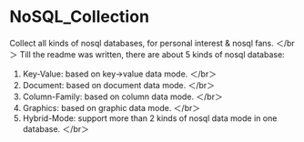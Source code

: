 # NoSQL_Collection

Collect all kinds of nosql databases, for personal interest &amp; nosql fans.  ＜/br＞
Till the readme was written, there are about 5 kinds of nosql database:  
1. Key-Value: based on key->value data mode.  ＜/br＞
2. Document: based on document data mode.  ＜/br＞
3. Column-Family: based on column data mode.  ＜/br＞
4. Graphics: based on graphic data mode.  ＜/br＞
5. Hybrid-Mode: support more than 2 kinds of nosql data mode in one database.  ＜/br＞

